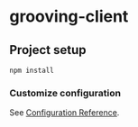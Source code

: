 # grooving-client

## Project setup
```
npm install
```

### Customize configuration
See [Configuration Reference](https://cli.vuejs.org/config/).
